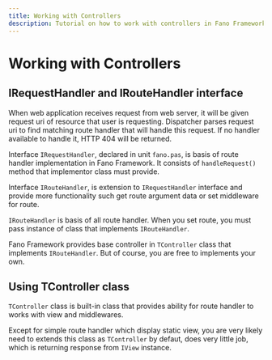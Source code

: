 ```yaml
---
title: Working with Controllers
description: Tutorial on how to work with controllers in Fano Framework
---
```


<h1 class="major">Working with Controllers</h1>

## IRequestHandler and IRouteHandler interface

When web application receives request from web server, it will be given
request uri of resource that user is requesting.
Dispatcher parses request uri to find matching route handler that will handle this request. If no handler available to handle it, HTTP 404 will be returned.

Interface `IRequestHandler`, declared in unit `fano.pas`, is basis of route handler implementation in Fano Framework. It consists of `handleRequest()` method that implementor class must provide.

Interface `IRouteHandler`, is extension to `IRequestHandler` interface and provide more functionality such get route argument data or set middleware for route.

`IRouteHandler` is basis of all route handler. When you set route, you must pass instance of class that implements `IRouteHandler`.

Fano Framework provides base controller in `TController` class that implements `IRouteHandler`. But of course, you are free to implements your own.

## Using TController class

`TController` class is built-in class that provides ability for route handler to
works with view and middlewares.

Except for simple route handler which display static view, you are very likely need to extends this class as `TController` by defaut, does very little job, which is
returning response from `IView` instance.
